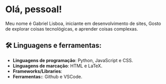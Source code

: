 # **Olá, pessoal!**  
Meu nome é Gabriel Lisboa, iniciante em desenvolvimento de sites, Gosto de explorar coisas tecnológicas, e aprender coisas complexas.


## 🛠️ Linguagens e ferramentas:
- **Linguagens de programação**: Python, JavaScript e CSS.
- **Linguagens de marcação**: HTML e LaTeX.
- **Frameworks/Libraries**: 
- **Ferramentas:**: Github e VSCode.

    

